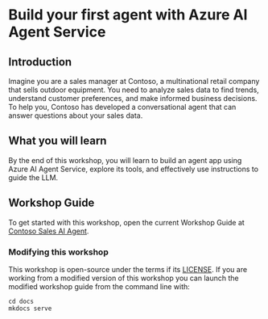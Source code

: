 # Build your first agent with Azure AI Agent Service

## Introduction

Imagine you are a sales manager at Contoso, a multinational retail company that sells outdoor equipment. You need to analyze sales data to find trends, understand customer preferences, and make informed business decisions. To help you, Contoso has developed a conversational agent that can answer questions about your sales data.

## What you will learn

By the end of this workshop, you will learn to build an agent app using Azure AI Agent Service, explore its tools, and effectively use instructions to guide the LLM.

## Workshop Guide

To get started with this workshop, open the current Workshop Guide at [Contoso Sales AI Agent](https://aka.ms/agent-service-workshop-docs).

### Modifying this workshop

This workshop is open-source under the terms if its [LICENSE](LICENSE). If you are working from a modified version of this workshop you can launch the modified workshop guide from the command line with:
```
cd docs
mkdocs serve
```

